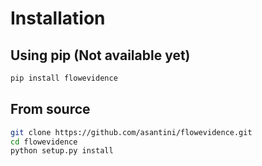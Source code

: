 # Installation

## Using pip (Not available yet)
```bash
pip install flowevidence
```

## From source
```bash
git clone https://github.com/asantini/flowevidence.git
cd flowevidence
python setup.py install
```